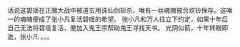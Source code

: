 话说这碧瑶在正魔大战中被道玄用诛仙剑斩杀，唯有一丝魂魄被合欢铃保存。这唯一的魂魄便成了张小凡复活碧瑶的希望。
张小凡和万人往立下约定，如果十年后自己无法将碧瑶复活，便加入鬼王宗帮助鬼王寻找天书。
光阴似箭，十年转眼即逝，张小凡 。。。
